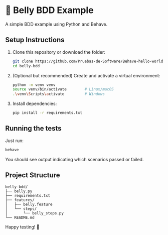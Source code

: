 # 🥒 Belly BDD Example

A simple BDD example using Python and Behave.

## Setup Instructions

1. Clone this repository or download the folder:
   ```bash
   git clone https://github.com/Pruebas-de-Software/Behave-hello-world.git
   cd belly-bdd
   ```

2. (Optional but recommended) Create and activate a virtual environment:
   ```bash
   python -m venv venv
   source venv/bin/activate        # Linux/macOS
   .\venv\Scripts\activate         # Windows
   ```

3. Install dependencies:
   ```bash
   pip install -r requirements.txt
   ```

## Running the tests

Just run:

```bash
behave
```

You should see output indicating which scenarios passed or failed.

## Project Structure

```
belly-bdd/
├── belly.py
├── requirements.txt
├── features/
│   ├── belly.feature
│   └── steps/
│       └── belly_steps.py
└── README.md
```

Happy testing! 💚
